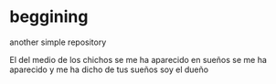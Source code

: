 # beggining
another simple repository

El del medio de los chichos se me ha aparecido en sueños
se me ha aparecido y me ha dicho
de tus sueños soy el dueño
